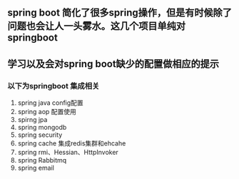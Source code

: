 ## spring boot 简化了很多spring操作，但是有时候除了问题也会让人一头雾水。这几个项目单纯对springboot
## 学习以及会对spring boot缺少的配置做相应的提示
###  以下为springboot 集成相关
1. spring java config配置
2. spring aop 配置使用
3. spirng jpa
4. spring mongodb
5. spring security
6. spring cache 集成redis集群和ehcahe
7. spring rmi、Hessian、HttpInvoker
8. spring Rabbitmq
9. spring email
